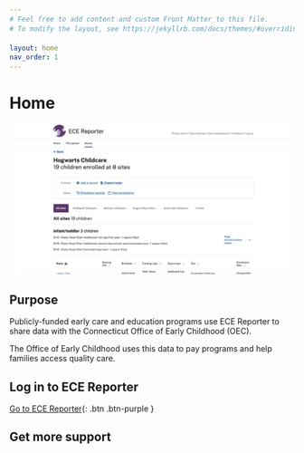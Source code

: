 ```yaml
---
# Feel free to add content and custom Front Matter to this file.
# To modify the layout, see https://jekyllrb.com/docs/themes/#overriding-theme-defaults

layout: home
nav_order: 1
---
```


# Home


![Screenshot of ECE Reporter](/assets/images/ece-reporter.png)

## Purpose
Publicly-funded early care and education programs use ECE Reporter to share data with the Connecticut Office of Early Childhood (OEC).

The Office of Early Childhood uses this data to pay programs and help families access quality care.


## Log in to ECE Reporter
[Go to ECE Reporter](https://ece-reporter.ctoec.org/){: .btn .btn-purple }


## Get more support